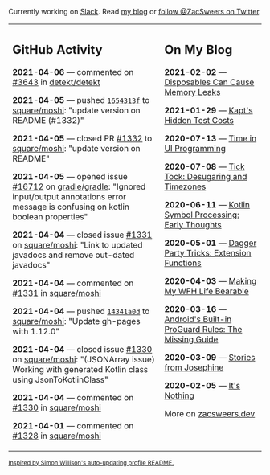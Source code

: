 Currently working on [Slack](https://slack.com/). Read [my blog](https://zacsweers.dev/) or [follow @ZacSweers on Twitter](https://twitter.com/ZacSweers).

<table><tr><td valign="top" width="60%">

## GitHub Activity
<!-- githubActivity starts -->
**2021-04-06** — commented on [#3643](https://github.com/detekt/detekt/issues/3643#issuecomment-814245695) in [detekt/detekt](https://api.github.com/repos/detekt/detekt)

**2021-04-05** — pushed [`1654313f`](https://github.com/square/moshi/commit/1654313feed48ab09e6edfe7ebbef23a57869020) to [square/moshi](https://api.github.com/repos/square/moshi): "update version on README (#1332)"

**2021-04-05** — closed PR [#1332](https://api.github.com/repos/square/moshi/pulls/1332) to [square/moshi](https://api.github.com/repos/square/moshi): "update version on README"

**2021-04-05** — opened issue [#16712](https://api.github.com/repos/gradle/gradle/issues/16712) on [gradle/gradle](https://api.github.com/repos/gradle/gradle): "Ignored input/output annotations error message is confusing on kotlin boolean properties"

**2021-04-04** — closed issue [#1331](https://api.github.com/repos/square/moshi/issues/1331) on [square/moshi](https://api.github.com/repos/square/moshi): "Link to updated javadocs and remove out-dated javadocs"

**2021-04-04** — commented on [#1331](https://github.com/square/moshi/issues/1331#issuecomment-813119064) in [square/moshi](https://api.github.com/repos/square/moshi)

**2021-04-04** — pushed [`14341a0d`](https://github.com/square/moshi/commit/14341a0ddd4d88d8ee666c05d735746de4325a28) to [square/moshi](https://api.github.com/repos/square/moshi): "Update gh-pages with 1.12.0"

**2021-04-04** — closed issue [#1330](https://api.github.com/repos/square/moshi/issues/1330) on [square/moshi](https://api.github.com/repos/square/moshi): "(JSONArray issue) Working with generated Kotlin class using JsonToKotlinClass"

**2021-04-04** — commented on [#1330](https://github.com/square/moshi/issues/1330#issuecomment-813062226) in [square/moshi](https://api.github.com/repos/square/moshi)

**2021-04-01** — commented on [#1328](https://github.com/square/moshi/issues/1328#issuecomment-812302764) in [square/moshi](https://api.github.com/repos/square/moshi)
<!-- githubActivity ends -->
</td><td valign="top" width="40%">

## On My Blog
<!-- blog starts -->
**2021-02-02** — [Disposables Can Cause Memory Leaks](https://www.zacsweers.dev/disposables-can-cause-memory-leaks/)

**2021-01-29** — [Kapt's Hidden Test Costs](https://www.zacsweers.dev/kapts-hidden-test-costs/)

**2020-07-13** — [Time in UI Programming](https://www.zacsweers.dev/time-in-ui/)

**2020-07-08** — [Tick Tock: Desugaring and Timezones](https://www.zacsweers.dev/ticktock-desugaring-timezones/)

**2020-06-11** — [Kotlin Symbol Processing: Early Thoughts](https://www.zacsweers.dev/kotlin-symbol-processor-early-thoughts/)

**2020-05-01** — [Dagger Party Tricks: Extension Functions](https://www.zacsweers.dev/dagger-party-tricks-extension-functions/)

**2020-04-03** — [Making My WFH Life Bearable](https://www.zacsweers.dev/making-wfh-life-bearable/)

**2020-03-16** — [Android's Built-in ProGuard Rules: The Missing Guide](https://www.zacsweers.dev/android-proguard-rules/)

**2020-03-09** — [Stories from Josephine](https://www.zacsweers.dev/stories-from-josephine/)

**2020-02-05** — [It's Nothing](https://www.zacsweers.dev/its-nothing/)
<!-- blog ends -->
More on [zacsweers.dev](https://zacsweers.dev/)
</td></tr></table>

<sub><a href="https://simonwillison.net/2020/Jul/10/self-updating-profile-readme/">Inspired by Simon Willison's auto-updating profile README.</a></sub>